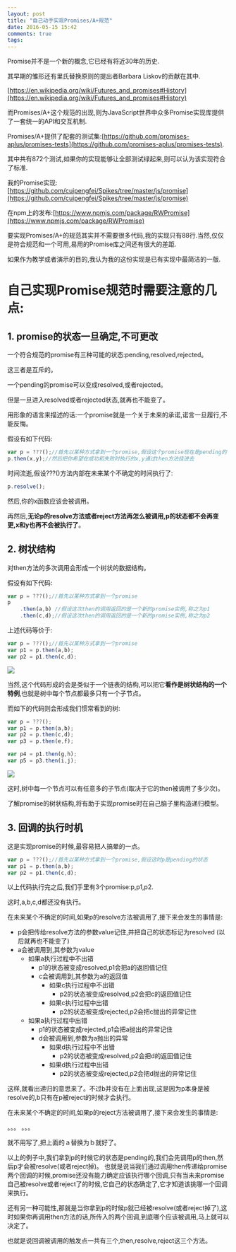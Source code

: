 ```yaml
---
layout: post
title: "自己动手实现Promises/A+规范"
date: 2016-05-15 15:42
comments: true
tags:
---
```


Promise并不是一个新的概念,它已经有将近30年的历史.

其早期的雏形还有里氏替换原则的提出者Barbara Liskov的贡献在其中.

[https://en.wikipedia.org/wiki/Futures_and_promises#History](https://en.wikipedia.org/wiki/Futures_and_promises#History)

而Promises/A+这个规范的出现,则为JavaScript世界中众多Promise实现库提供了一套统一的API和交互机制.

Promises/A+提供了配套的测试集:[https://github.com/promises-aplus/promises-tests](https://github.com/promises-aplus/promises-tests).

其中共有872个测试,如果你的实现能够让全部测试绿起来,则可以认为该实现符合了标准.

我的Promise实现:[https://github.com/cuipengfei/Spikes/tree/master/js/promise](https://github.com/cuipengfei/Spikes/tree/master/js/promise)

在npm上的发布:[https://www.npmjs.com/package/RWPromise](https://www.npmjs.com/package/RWPromise)

要实现Promises/A+的规范其实并不需要很多代码,我的实现只有88行.当然,仅仅是符合规范和一个可用,易用的Promise库之间还有很大的差距.

如果作为教学或者演示的目的,我认为我的这份实现是已有实现中最简洁的一版.


# 自己实现Promise规范时需要注意的几点:

## 1. promise的状态一旦确定,不可更改

一个符合规范的promise有三种可能的状态:pending,resolved,rejected。

这三者是互斥的。

一个pending的promise可以变成resolved,或者rejected。

但是一旦进入resolved或者rejected状态,就再也不能变了。

用形象的语言来描述的话:一个promise就是一个关于未来的承诺,诺言一旦履行,不能反悔。

假设有如下代码:

```javascript
var p = ???();//首先以某种方式拿到一个promise,假设这个promise现在是pending的
p.then(x,y);//然后把你希望在成功和失败时执行的x,y通过then方法挂进去
```

时间流逝,假设???()方法内部在未来某个不确定的时间执行了:

```javascript
p.resolve();
```

然后,你的x函数应该会被调用。

再然后,**无论p的resolve方法或者reject方法再怎么被调用,p的状态都不会再变更,x和y也再不会被执行了**。

## 2. 树状结构

对then方法的多次调用会形成一个树状的数据结构。

假设有如下代码:

```javascript
var p = ???();//首先以某种方式拿到一个promise
p
    .then(a,b) //假设这次then的调用返回的是一个新的promise实例,称之为p1
    .then(c,d);//假设这次then的调用返回的是一个新的promise实例,称之为p2

```

上述代码等价于:

```javascript
var p = ???();//首先以某种方式拿到一个promise
var p1 = p.then(a,b);
var p2 = p1.then(c,d);
```

<img src="http://i2.buimg.com/425a951ceb32210c.png" />

当然,这个代码形成的会是类似于一个链表的结构,可以把它**看作是树状结构的一个特例**,也就是树中每个节点都最多只有一个子节点。

而如下的代码则会形成我们惯常看到的树:

```javascript
var p = ???();
var p1 = p.then(a,b);
var p2 = p.then(c,d);
var p3 = p.then(e,f);

var p4 = p1.then(g,h);
var p5 = p3.then(i,j);
```

<img src="http://i2.buimg.com/83a315d738e7dc45.png" />

这时,树中每一个节点可以有任意多的子节点(取决于它的then被调用了多少次)。

了解promise的树状结构,将有助于实现promise时在自己脑子里构造递归模型。

## 3. 回调的执行时机

这是实现promise的时候,最容易把人搞晕的一点。

```javascript
var p = ???();//首先以某种方式拿到一个promise,假设这时p是pending的状态
var p1 = p.then(a,b);
var p2 = p1.then(c,d);
```

以上代码执行完之后,我们手里有3个promise:p,p1,p2.

这时,a,b,c,d都还没有执行。

在未来某个不确定的时间,如果p的resolve方法被调用了,接下来会发生的事情是:

* p会把传给resolve方法的参数value记住,并把自己的状态标记为resolved (以后就再也不能变了)
* a会被调用到,其参数为value
    * 如果a执行过程中不出错
        * p1的状态被变成resolved,p1会把a的返回值记住
        * c会被调用到,其参数为a的返回值
            * 如果c执行过程中不出错
                * p2的状态被变成resolved,p2会把c的返回值记住
            * 如果c执行过程中出错
                * p2的状态被变成rejected,p2会把c抛出的异常记住
    * 如果a执行过程中出错
        * p1的状态被变成rejected,p1会把a抛出的异常记住
        * d会被调用到,参数为a抛出的异常
            * 如果d执行过程中不出错
                * p2的状态被变成resolved,p2会把d的返回值记住
            * 如果d执行过程中出错
                * p2的状态被变成rejected,p2会把d抛出的异常记住
                
这样,就看出递归的意思来了。不过b并没有在上面出现,这是因为p本身是被resolve的,b只有在p被reject的时候才会执行。

在未来某个不确定的时间,如果p的reject方法被调用了,接下来会发生的事情是:

。。。 。。。

就不用写了,把上面的ａ替换为ｂ就好了。

以上的例子中,我们拿到p的时候它的状态是pending的,我们会先调用p的then,然后p才会被resolve(或者reject掉)。
也就是说当我们通过调用then传递给promise两个回调的时候,promise还没有能力确定应该执行哪个回调,只有当未来promise自己被resolve或者reject了的时候,它自己的状态确定了,它才知道该挑哪一个回调来执行。

还有另一种可能性,那就是当你拿到p的时候p就已经被resolve(或者reject掉了),这时如果你再调用then方法的话,所传入的两个回调,到底哪个应该被调用,马上就可以决定了。

也就是说回调被调用的触发点一共有三个,then,resolve,reject这三个方法。